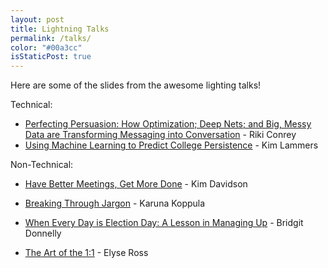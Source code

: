 ```yaml
---
layout: post
title: Lightning Talks
permalink: /talks/
color: "#00a3cc"
isStaticPost: true
---
```


Here are some of the slides from the awesome lighting talks!

Technical:

* [Perfecting Persuasion: How Optimization; Deep Nets; and Big, Messy Data are Transforming Messaging into Conversation](https://rikiconrey.github.io/clustering_presentation.html) - Riki Conrey
* [Using Machine Learning to Predict College Persistence](https://docs.google.com/presentation/d/10fdp8RCE_NegTjUMvAagiMGoDrBWWklCwt-mS1hRQrk/edit#slide=id.g358b06d38e_0_139) - Kim Lammers

Non-Technical:

* [Have Better Meetings, Get More Done](https://docs.google.com/presentation/d/1ufFFX8JykNf59G-JMXHyJi29qdb3oBSi9LXtzjQ0P00/edit?usp=sharing) - Kim Davidson
* [Breaking Through Jargon](https://docs.google.com/presentation/d/1lcM_RCvp2qhv7Mtm-Ho58atWuZb1vncxN38IUdMhFbc/edit?usp=sharing) - Karuna Koppula
* [When Every Day is Election Day: A Lesson in Managing Up](https://docs.google.com/presentation/d/16h2o6Gor251EY-u-VfUwzvFlqoiW97G2D94I8MSKkSc/edit?usp=sharing) - Bridgit Donnelly

* [The Art of the 1:1](https://docs.google.com/presentation/d/1niBFBUyPDWVDCLVYOX4vE33svhzteT39CkHRRWQ5pKU/edit?usp=sharing) - Elyse Ross

